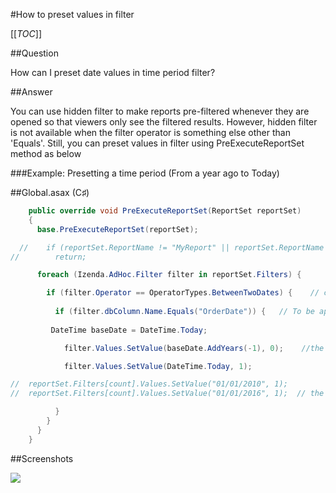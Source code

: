 #How to preset values in filter

[[_TOC_]]

##Question

How can I preset date values in time period filter?

##Answer

You can use hidden filter to make reports pre-filtered whenever they are opened so that viewers only see the filtered results. However, hidden filter is not available when the filter operator is something else other than 'Equals'. Still, you can preset values in filter using PreExecuteReportSet method as below


###Example: Presetting a time period (From a year ago to Today)

##Global.asax (C♯)
```csharp
    public override void PreExecuteReportSet(ReportSet reportSet) 
    {
      base.PreExecuteReportSet(reportSet);

  //    if (reportSet.ReportName != "MyReport" || reportSet.ReportName != "MyReport2")  // You can choose to which report this overriding to be applied
//        return;              

      foreach (Izenda.AdHoc.Filter filter in reportSet.Filters) {

        if (filter.Operator == OperatorTypes.BetweenTwoDates) {    // can choose filter as well based on its operator
          
          if (filter.dbColumn.Name.Equals("OrderDate")) {   // To be applied to "OrderDate" filter            
            
         DateTime baseDate = DateTime.Today;

            filter.Values.SetValue(baseDate.AddYears(-1), 0);    //the'Between' operator takes two parameters. the first one's indexed as 0. '-1' for a year ago

            filter.Values.SetValue(DateTime.Today, 1);   

//  reportSet.Filters[count].Values.SetValue("01/01/2010", 1);
//  reportSet.Filters[count].Values.SetValue("01/01/2016", 1);  // the date value could be a specific date 

          }
        }
      }
    }

```
##Screenshots

![](http://wiki.izenda.us/API/CodeSamples/ShowSettingsButton/toolbar_showsettingsbutton_false.png)


